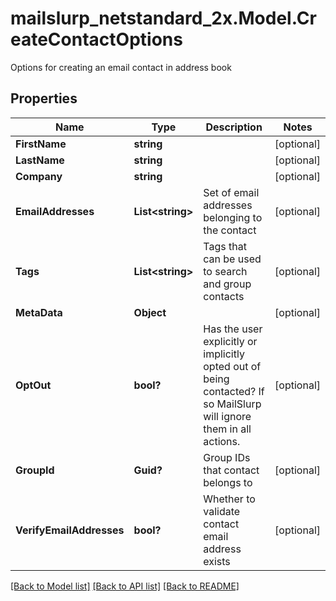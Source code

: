 # mailslurp_netstandard_2x.Model.CreateContactOptions
Options for creating an email contact in address book

## Properties

Name | Type | Description | Notes
------------ | ------------- | ------------- | -------------
**FirstName** | **string** |  | [optional] 
**LastName** | **string** |  | [optional] 
**Company** | **string** |  | [optional] 
**EmailAddresses** | **List&lt;string&gt;** | Set of email addresses belonging to the contact | [optional] 
**Tags** | **List&lt;string&gt;** | Tags that can be used to search and group contacts | [optional] 
**MetaData** | **Object** |  | [optional] 
**OptOut** | **bool?** | Has the user explicitly or implicitly opted out of being contacted? If so MailSlurp will ignore them in all actions. | [optional] 
**GroupId** | **Guid?** | Group IDs that contact belongs to | [optional] 
**VerifyEmailAddresses** | **bool?** | Whether to validate contact email address exists | [optional] 

[[Back to Model list]](../README#documentation-for-models) [[Back to API list]](../README#documentation-for-api-endpoints) [[Back to README]](../README)

